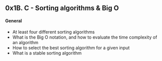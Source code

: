 ## 0x1B. C - Sorting algorithms & Big O


#### General

* At least four different sorting algorithms
* What is the Big O notation, and how to evaluate the time complexity of an algorithm
* How to select the best sorting algorithm for a given input
* What is a stable sorting algorithm